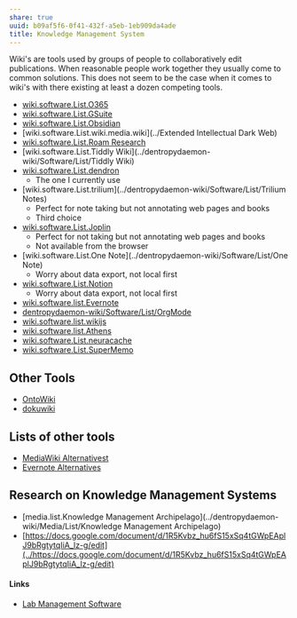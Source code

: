 ```yaml
---
share: true
uuid: b09af5f6-0f41-432f-a5eb-1eb909da4ade
title: Knowledge Management System
---
```

Wiki's are tools used by groups of people to collaboratively edit publications. When reasonable people work together they usually come to common solutions. This does not seem to be the case when it comes to wiki's with there existing at least a dozen competing tools.

* [wiki.software.List.O365](../2fd9d3ea-eff5-4518-aa25-12433c56343c)
* [wiki.software.List.GSuite](../dentropydaemon-wiki/Software/List/GSuite)
* [wiki.software.List.Obsidian](../dentropydaemon-wiki/Software/List/Obsidian)
* [wiki.software.List.wiki.media.wiki](../Extended Intellectual Dark Web)
* [wiki.software.List.Roam Research](../6c6425a5-d844-46fd-ba26-8d0fa23ce07a)
* [wiki.software.List.Tiddly Wiki](../dentropydaemon-wiki/Software/List/Tiddly Wiki)
* [wiki.software.List.dendron](../dentropydaemon-wiki/Software/List/dendron)
  * The one I currently use
* [wiki.software.List.trilium](../dentropydaemon-wiki/Software/List/Trilium Notes)
  * Perfect for note taking but not annotating web pages and books
  * Third choice
* [wiki.software.List.Joplin](../dentropydaemon-wiki/Software/List/Joplin)
  * Perfect for not taking but not annotating web pages and books
  * Not available from the browser
* [wiki.software.List.One Note](../dentropydaemon-wiki/Software/List/One Note)
  * Worry about data export, not local first
* [wiki.software.List.Notion](../dentropydaemon-wiki/Software/List/Notion)
  * Worry about data export, not local first
* [wiki.software.list.Evernote](../dentropydaemon-wiki/Software/List/Evernote)
* [dentropydaemon-wiki/Software/List/OrgMode](../dentropydaemon-wiki/Software/List/OrgMode)
* [wiki.software.list.wikijs](../dentropydaemon-wiki/Software/List/wikijs)
* [wiki.software.list.Athens](../dentropydaemon-wiki/Software/List/Athens)
* [wiki.software.List.neuracache](../dentropydaemon-wiki/Software/List/neuracache)
* [wiki.software.List.SuperMemo](../dentropydaemon-wiki/Software/List/SuperMemo)

## Other Tools

* [OntoWiki](http://ontowiki.net/)
* [dokuwiki](https://www.dokuwiki.org/dokuwiki)

## Lists of other tools

* [MediaWiki Alternativest](https://alternativeto.net/software/mediawiki/)
* [Evernote Alternatives](https://alternativeto.net/software/evernote/)

## Research on Knowledge Management Systems

* [media.list.Knowledge Management Archipelago](../dentropydaemon-wiki/Media/List/Knowledge Management Archipelago)
* [https://docs.google.com/document/d/1R5Kvbz_hu6fS15xSq4tGWpEAplJ9bRgtytqIiA_lz-g/edit](../https://docs.google.com/document/d/1R5Kvbz_hu6fS15xSq4tGWpEAplJ9bRgtytqIiA_lz-g/edit)


#### Links

* [Lab Management Software](../c7035155-b5fc-4fe2-a2b2-f8bd0eb29d40)